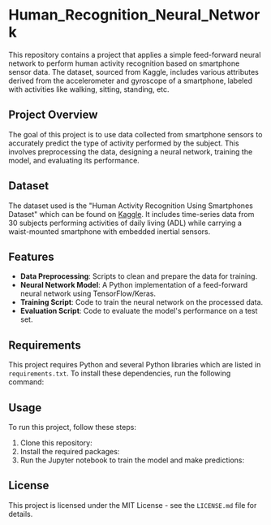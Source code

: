 # Human_Recognition_Neural_Network

This repository contains a project that applies a simple feed-forward neural network to perform human activity recognition based on smartphone sensor data. The dataset, sourced from Kaggle, includes various attributes derived from the accelerometer and gyroscope of a smartphone, labeled with activities like walking, sitting, standing, etc.

## Project Overview
The goal of this project is to use data collected from smartphone sensors to accurately predict the type of activity performed by the subject. This involves preprocessing the data, designing a neural network, training the model, and evaluating its performance.

## Dataset
The dataset used is the "Human Activity Recognition Using Smartphones Dataset" which can be found on [Kaggle](https://www.kaggle.com/uciml/human-activity-recognition-with-smartphones). It includes time-series data from 30 subjects performing activities of daily living (ADL) while carrying a waist-mounted smartphone with embedded inertial sensors.

## Features
- **Data Preprocessing**: Scripts to clean and prepare the data for training.
- **Neural Network Model**: A Python implementation of a feed-forward neural network using TensorFlow/Keras.
- **Training Script**: Code to train the neural network on the processed data.
- **Evaluation Script**: Code to evaluate the model's performance on a test set.

## Requirements
This project requires Python and several Python libraries which are listed in `requirements.txt`. To install these dependencies, run the following command:

## Usage
To run this project, follow these steps:
1. Clone this repository:
2. Install the required packages:
3. Run the Jupyter notebook to train the model and make predictions:

## License
This project is licensed under the MIT License - see the `LICENSE.md` file for details.
